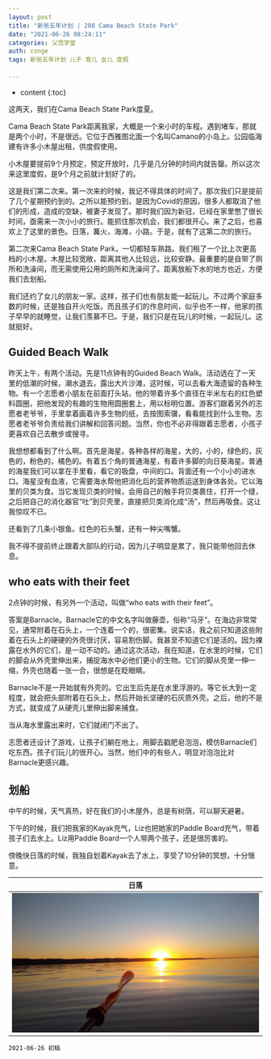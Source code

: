 ```yaml
---
layout: post
title: "新爸五年计划 | 208 Cama Beach State Park"
date: "2021-06-26 08:24:11"
categories: 父范学堂
auth: conge
tags: 新爸五年计划 儿子 育儿 女儿 度假

---
```

* content
{:toc}

这两天，我们在Cama Beach State Park度夏。

Cama Beach State Park距离我家，大概是一个来小时的车程。遇到堵车，那就是两个小时，不是很远。它位于西雅图北面一个名叫Camano的小岛上。公园临海建有许多小木屋出租，供度假使用。

小木屋要提前9个月预定，预定开放时，几乎是几分钟的时间内就告罄。所以这次来这里度假，是9个月之前就计划好了的。

这是我们第二次来。第一次来的时候，我记不得具体的时间了。那次我们只是提前了几个星期预约到的。之所以能预约到，是因为Covid的原因，很多人都取消了他们的形成，造成的空缺，被妻子发现了。那时我们因为新冠，已经在家里憋了很长时间，亟需来一次小小的旅行。能抓住那次机会，我们都很开心。来了之后，也喜欢上了这里的景色。日落，篝火，海滩，小路。于是，就有了这第二次的旅行。





第二次来Cama Beach State Park，一切都轻车熟路。我们租了一个比上次更高档的小木屋。木屋比较宽敞，距离其他人比较远，比较安静。最重要的是自带了厕所和洗澡间，而无需使用公用的厕所和洗澡间了。距离放船下水的地方也近，方便我们去划船。

我们还约了女儿的朋友一家。这样，孩子们也有朋友能一起玩儿。不过两个家庭多数的时候，还是独自开火吃饭。而且孩子们的作息时间，似乎也不一样，他家的孩子早早的就睡觉，让我们羡慕不已。于是，我们只是在玩儿的时候，一起玩儿。这就挺好。

## Guided Beach Walk

昨天上午，有两个活动。先是11点钟有的Guided Beach Walk。活动选在了一天里的低潮的时候，潮水退去，露出大片沙滩，这时候，可以去看大海遗留的各种生物。有一个志愿者小朋友在前面打头站，他的带着许多个直径在半米左右的红色塑料圆圈，把他发现的有趣的生物用圆圈套上，用以标明位置。游客们跟着另外的志愿者老爷爷，手里拿着画着许多生物的纸，去按图索骥，看看能找到什么生物。志愿者老爷爷负责给我们讲解和回答问题。当然，你也不必非得跟着志愿者，小孩子更喜欢自己去散步或搜寻。

我想想都看到了什么啊。首先是海星。各种各样的海星，大的，小的，绿色的，灰色的，粉色的，橘色的。有着五个角的普通海星，有着许多脚的向日葵海星。普通的海星我们可以拿在手里看，看它的吸盘，中间的口。背面还有一个小小的进水口。海星没有血液，它需要海水帮他把消化后的营养物质运送到身体各处。它以海里的贝类为食。当它发现贝类的时候，会用自己的触手将贝类裹住，打开一个缝，之后把自己的消化器官“吐”到贝壳里，直接把贝类消化成“汤”，然后再吸食。这让我惊叹不已。

还看到了几条小银鱼。红色的石头蟹，还有一种尖嘴蟹。

我不得不提前终止跟着大部队的行动，因为儿子明显是累了，我只能带他回去休息。

## who eats with their feet

2点钟的时候，有另外一个活动，叫做“who eats with their feet”。

答案是Barnacle。Barnacle它的中文名字叫做藤壶，俗称“马牙”。在海边非常常见，通常附着在石头上，一个连着一个的，很密集。说实话，我之前只知道这些附着在石头上的硬硬的外壳很讨厌，容易割伤脚。我甚至不知道它们是活的。因为裸露在水外的它们，是一动不动的。通过这次活动，我在知道，在水里的时候，它们的脚会从外壳里伸出来，捕捉海水中必他们更小的生物。它们的脚从壳里一伸一缩，外壳也随着一张一合，很想是在眨眼睛。

Barnacle不是一开始就有外壳的。它出生后先是在水里浮游的。等它长大到一定程度，就会把头部附着在石头上，然后开始长坚硬的石灰质外壳。之后，他的不是方式，就变成了从硬壳儿里伸出脚来捕食。

当从海水里露出来时，它们就闭门不出了。

志愿者还设计了游戏，让孩子们躺在地上，用脚去戳肥皂泡泡，模仿Barnacle们吃东西。孩子们玩儿的很开心。当然，他们中的有些人，明显对泡泡比对Barnacle更感兴趣。

## 划船

中午的时候，天气真热，好在我们的小木屋外，总是有树荫，可以聊天避暑。

下午的时候，我们把我家的Kayak充气，Liz也把她家的Paddle Board充气，带着孩子们去水上。Liz用Paddle Board一个人带两个孩子，还是很厉害的。

傍晚快日落的时候，我独自划着Kayak去了水上，享受了10分钟的冥想，十分惬意。

|日落|
|----|
| ![candies](/assets/images/父范学堂/20210625_sunset.jpg)|




```
2021-06-26 初稿
```
